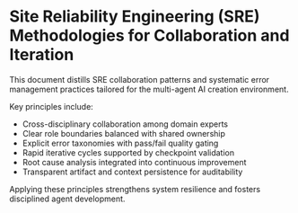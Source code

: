 # Site Reliability Engineering (SRE) Methodologies for Collaboration and Iteration

This document distills SRE collaboration patterns and systematic error management practices tailored for the multi-agent AI creation environment.

Key principles include:
- Cross-disciplinary collaboration among domain experts
- Clear role boundaries balanced with shared ownership
- Explicit error taxonomies with pass/fail quality gating
- Rapid iterative cycles supported by checkpoint validation
- Root cause analysis integrated into continuous improvement
- Transparent artifact and context persistence for auditability

Applying these principles strengthens system resilience and fosters disciplined agent development.
